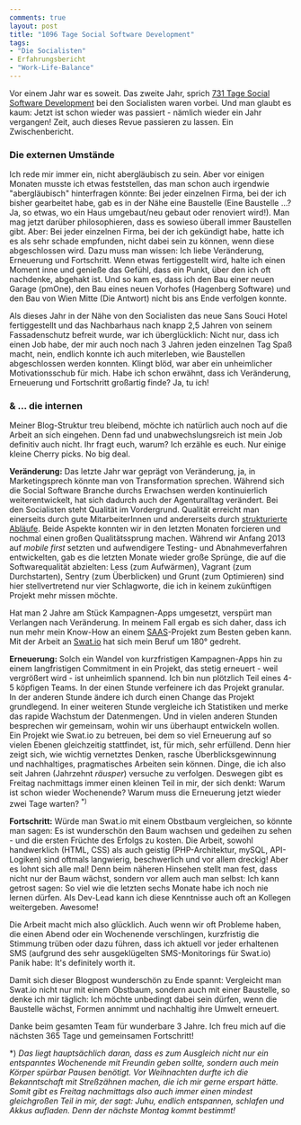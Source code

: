 ```yaml
---
comments: true
layout: post
title: "1096 Tage Social Software Development"
tags:
- "Die Socialisten"
- Erfahrungsbericht
- "Work-Life-Balance"
---
```

Vor einem Jahr war es soweit. Das zweite Jahr, sprich [731 Tage Social Software Development](http://johannes.nagl.name/2013/731-tage-social-software-development/) bei den Socialisten waren vorbei. Und man glaubt es kaum: Jetzt ist schon wieder was passiert - nämlich wieder ein Jahr vergangen! Zeit, auch dieses Revue passieren zu lassen. Ein Zwischenbericht.

### Die externen Umstände ###

Ich rede mir immer ein, nicht abergläubisch zu sein. Aber vor einigen Monaten musste ich etwas feststellen, das man schon auch irgendwie "abergläubisch" hinterfragen könnte: Bei jeder einzelnen Firma, bei der ich bisher gearbeitet habe, gab es in der Nähe eine Baustelle (Eine Baustelle …? Ja, so etwas, wo ein Haus umgebaut/neu gebaut oder renoviert wird!). Man mag jetzt darüber philosophieren, dass es sowieso überall immer Baustellen gibt. Aber: Bei jeder einzelnen Firma, bei der ich gekündigt habe, hatte ich es als sehr schade empfunden, nicht dabei sein zu können, wenn diese abgeschlossen wird. Dazu muss man wissen: Ich liebe Veränderung, Erneuerung und Fortschritt. Wenn etwas fertiggestellt wird, halte ich einen Moment inne und genieße das Gefühl, dass ein Punkt, über den ich oft nachdenke, abgehakt ist. Und so kam es, dass ich den Bau einer neuen Garage (pmOne), den Bau eines neuen Vorhofes (Hagenberg Software) und den Bau von Wien Mitte (Die Antwort) nicht bis ans Ende verfolgen konnte.

Als dieses Jahr in der Nähe von den Socialisten das neue Sans Souci Hotel fertiggestellt und das Nachbarhaus nach knapp 2,5 Jahren von seinem Fassadenschutz befreit wurde, war ich überglücklich: Nicht nur, dass ich einen Job habe, der mir auch noch nach 3 Jahren jeden einzelnen Tag Spaß macht, nein, endlich konnte ich auch miterleben, wie Baustellen abgeschlossen werden konnten. Klingt blöd, war aber ein unheimlicher Motivationsschub für mich. Habe ich schon erwähnt, dass ich Veränderung, Erneuerung und Fortschritt großartig finde? Ja, tu ich!

### & … die internen ####

Meiner Blog-Struktur treu bleibend, möchte ich natürlich auch noch auf die Arbeit an sich eingehen. Denn fad und unabwechslungsreich ist mein Job definitiv auch nicht. Ihr fragt euch, warum? Ich erzähle es euch. Nur einige kleine Cherry picks. No big deal.

**Veränderung:** Das letzte Jahr war geprägt von Veränderung, ja, in Marketingsprech könnte man von Transformation sprechen. Während sich die Social Software Branche durchs Erwachsen werden kontinuierlich weiterentwickelt, hat sich dadurch auch der Agenturalltag verändert. Bei den Socialisten steht Qualität im Vordergrund. Qualität erreicht man einerseits durch gute MitarbeiterInnen und andererseits durch [strukturierte Abläufe](http://klaus-breyer.de/workflow/was-gute-prozesse-von-schlechten-prozessen-unterscheidet/329). Beide Aspekte konnten wir in den letzten Monaten forcieren und nochmal einen großen Qualitätssprung machen. Während wir Anfang 2013 auf *mobile first* setzten und aufwendigere Testing- und Abnahmeverfahren entwickelten, gab es die letzten Monate wieder große Sprünge, die auf die Softwarequalität abzielten: Less (zum Aufwärmen), Vagrant (zum Durchstarten), Sentry (zum Überblicken) und Grunt (zum Optimieren) sind hier stellvertretend nur vier Schlagworte, die ich in keinem zukünftigen Projekt mehr missen möchte.

Hat man 2 Jahre am Stück Kampagnen-Apps umgesetzt, verspürt man Verlangen nach Veränderung. In meinem Fall ergab es sich daher, dass ich nun mehr mein Know-How an einem [SAAS](http://en.wikipedia.org/wiki/Software_as_a_service)-Projekt zum Besten geben kann. Mit der Arbeit an [Swat.io](https://www.swat.io) hat sich mein Beruf um 180° gedreht. 

**Erneuerung:** Solch ein Wandel von kurzfristigen Kampagnen-Apps hin zu einem langfristigen Commitment in ein Projekt, das stetig erneuert - weil vergrößert wird - ist unheimlich spannend. Ich bin nun plötzlich Teil eines 4-5 köpfigen Teams. In der einen Stunde verfeinere ich das Projekt granular. In der anderen Stunde ändere ich durch einen Change das Projekt grundlegend. In einer weiteren Stunde vergleiche ich Statistiken und merke das rapide Wachstum der Datenmengen. Und in vielen anderen Stunden besprechen wir gemeinsam, wohin wir uns überhaupt entwickeln wollen. Ein Projekt wie Swat.io zu betreuen, bei dem so viel Erneuerung auf so vielen Ebenen gleichzeitig stattfindet, ist, für mich, sehr erfüllend. Denn hier zeigt sich, wie wichtig vernetztes Denken, rasche Überblicksgewinnung und nachhaltiges, pragmatisches Arbeiten sein können. Dinge, die ich also seit Jahren (Jahrzehnt *räusper*) versuche zu verfolgen. Deswegen gibt es Freitag nachmittags immer einen kleinen Teil in mir, der sich denkt: Warum ist schon wieder Wochenende? Warum muss die Erneuerung jetzt wieder zwei Tage warten? <sup>*)</sup>  

**Fortschritt:** Würde man Swat.io mit einem Obstbaum vergleichen, so könnte man sagen: Es ist wunderschön den Baum wachsen und gedeihen zu sehen - und die ersten Früchte des Erfolgs zu kosten. Die Arbeit, sowohl handwerklich (HTML, CSS) als auch geistig (PHP-Architektur, mySQL, API-Logiken) sind oftmals langwierig, beschwerlich und vor allem dreckig! Aber es lohnt sich alle mal! Denn beim näheren Hinsehen stellt man fest, dass nicht nur der Baum wächst, sondern vor allem auch man selbst: Ich kann getrost sagen: So viel wie die letzten sechs Monate habe ich noch nie lernen dürfen. Als Dev-Lead kann ich diese Kenntnisse auch oft an Kollegen weitergeben. Awesome!

Die Arbeit macht mich also glücklich. Auch wenn wir oft Probleme haben, die einen Abend oder ein Wochenende verschlingen, kurzfristig die Stimmung trüben oder dazu führen, dass ich aktuell vor jeder erhaltenen SMS (aufgrund des sehr ausgeklügelten SMS-Monitorings für Swat.io) Panik habe: It's definitely worth it.

Damit sich dieser Blogpost wunderschön zu Ende spannt: Vergleicht man Swat.io nicht nur mit einem Obstbaum, sondern auch mit einer Baustelle, so denke ich mir täglich: Ich möchte unbedingt dabei sein dürfen, wenn die Baustelle wächst, Formen annimmt und nachhaltig ihre Umwelt erneuert. 

Danke beim gesamten Team für wunderbare 3 Jahre. Ich freu mich auf die nächsten 365 Tage und gemeinsamen Fortschritt!

\*) *Das liegt hauptsächlich daran, dass es zum Ausgleich nicht nur ein entspanntes Wochenende mit Freundin geben sollte, sondern auch mein Körper spürbar Pausen benötigt. Vor Weihnachten durfte ich die Bekanntschaft mit Streßzähnen machen, die ich mir gerne erspart hätte. Somit gibt es Freitag nachmittags also auch immer einen mindest gleichgroßen Teil in mir, der sagt: Juhu, endlich entspannen, schlafen und Akkus aufladen. Denn der nächste Montag kommt bestimmt!*
